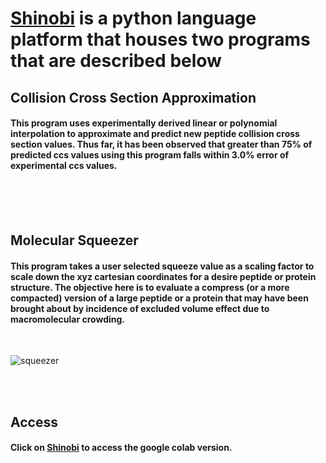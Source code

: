 # [Shinobi](https://colab.research.google.com/drive/1PlgJJjFsImaM9uoWc6DfPCXohPMRKuCX#scrollTo=zKbIWlOcy21T) is a python language platform that houses two programs that are described below

## Collision Cross Section Approximation 
#### This program uses experimentally derived linear or polynomial interpolation to approximate and predict new peptide collision cross section values. Thus far, it has been observed that greater than 75% of predicted ccs values using this program falls within 3.0% error of experimental ccs values.  

<br/>
<br/>
<br/>

## Molecular Squeezer
#### This program takes a user selected squeeze value as a scaling factor to scale down the xyz cartesian coordinates for a desire peptide or protein structure. The objective here is to evaluate a compress (or a more compacted) version of a large peptide or a protein that may have been brought about by incidence of excluded volume effect due to macromolecular crowding.

<br/>

![squeezer](https://user-images.githubusercontent.com/97419520/175796136-d58bf8ad-2539-4583-b0e6-ee5bdbb3d308.png)

<br/>
<br/>

## Access
#### Click on [Shinobi](https://colab.research.google.com/drive/1PlgJJjFsImaM9uoWc6DfPCXohPMRKuCX#scrollTo=XAFzRQPcyw_8) to access the google colab version. 
